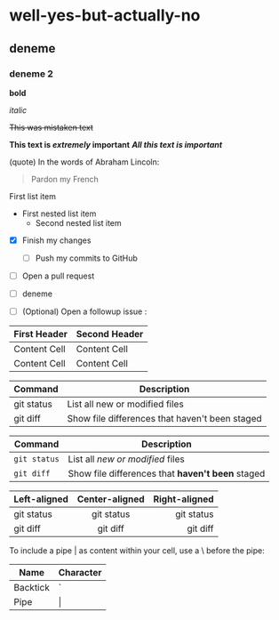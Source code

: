 # well-yes-but-actually-no
## deneme
### deneme 2

__bold__

_italic_

~~This was mistaken text~~

**This text is _extremely_ important**
***All this text is important***

(quote) In the words of Abraham Lincoln:

> Pardon my French

First list item
   - First nested list item
     - Second nested list item
     
- [x] Finish my changes
   - [ ] Push my commits to GitHub
- [ ] Open a pull request

- [ ] deneme
- [ ] \(Optional) Open a followup issue
:

| First Header  | Second Header |
| ------------- | ------------- |
| Content Cell  | Content Cell  |
| Content Cell  | Content Cell  |

| Command | Description |
| --- | --- |
| git status | List all new or modified files |
| git diff | Show file differences that haven't been staged |



| Command | Description |
| --- | --- |
| `git status` | List all *new or modified* files |
| `git diff` | Show file differences that **haven't been** staged |

| Left-aligned | Center-aligned | Right-aligned |
| :---         |     :---:      |          ---: |
| git status   | git status     | git status    |
| git diff     | git diff       | git diff      |

To include a pipe | as content within your cell, use a \ before the pipe:

| Name     | Character |
| ---      | ---       |
| Backtick | `         |
| Pipe     | \|        |
